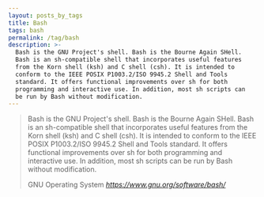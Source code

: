 ```yaml
---
layout: posts_by_tags
title: Bash
tags: bash
permalink: /tag/bash
description: >-
  Bash is the GNU Project's shell. Bash is the Bourne Again SHell.
  Bash is an sh-compatible shell that incorporates useful features
  from the Korn shell (ksh) and C shell (csh). It is intended to
  conform to the IEEE POSIX P1003.2/ISO 9945.2 Shell and Tools
  standard. It offers functional improvements over sh for both
  programming and interactive use. In addition, most sh scripts can
  be run by Bash without modification.
---
```

<blockquote>
  <p>
    Bash is the GNU Project's shell. Bash is the Bourne Again SHell.
    Bash is an sh-compatible shell that incorporates useful features
    from the Korn shell (ksh) and C shell (csh). It is intended to
    conform to the IEEE POSIX P1003.2/ISO 9945.2 Shell and Tools
    standard. It offers functional improvements over sh for both
    programming and interactive use. In addition, most sh scripts can
    be run by Bash without modification.
  </p>
  <footer>
    GNU Operating System
    <cite title="GNU Operating System">
      <a href="https://www.gnu.org/software/bash/">
        https://www.gnu.org/software/bash/
      </a>
    </cite>
  </footer>
</blockquote>

